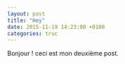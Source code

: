 ```yaml
---
layout: post
title: "Hey"
date: 2015-11-19 14:23:00 +0100
categories: truc
---
```

Bonjour ! ceci est mon deuxième post.